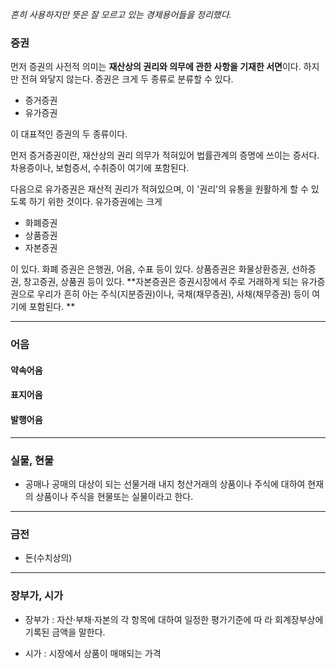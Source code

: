 *흔히 사용하지만 뜻은 잘 모르고 있는 경제용어들을 정리했다.* 



### 증권

먼저 증권의 사전적 의미는 **재산상의 권리와 의무에 관한 사항을 기재한 서면**이다. 하지만 전혀 와닿지 않는다. 증권은 크게 두 종류로 분류할 수 있다. 

* 증거증권
* 유가증권

이 대표적인 증권의 두 종류이다. 

먼저 증거증권이란, 재산상의 권리 의무가 적혀있어 법률관계의 증명에 쓰이는 증서다. 차용증이나, 보험증서, 수취증이 여기에 포함된다. 

다음으로 유가증권은 재산적 권리가 적혀있으며, 이 '권리'의 유통을 원활하게 할 수 있도록 하기 위한 것이다. 유가증권에는 크게 

* 화폐증권
* 상품증권
* 자본증권

이 있다. 화폐 증권은 은행권, 어음, 수표 등이 있다. 상품증권은 화물상환증권, 선하증권, 창고증권, 상품권 등이 있다. **자본증권은 증권시장에서 주로 거래하게 되는 유가증권으로 우리가 흔히 아는 주식(지분증권)이나, 국채(채무증권), 사채(채무증권) 등이 여기에 포함된다. **

---

### 어음

#### 약속어음

#### 표지어음

#### 발행어음

---

### 실물, 현물

* 공매나 공매의 대상이 되는 선물거래 내지 청산거래의 상품이나 주식에 대하여 현재의 상품이나 주식을 현물또는 실물이라고 한다.

---

### 금전

* 돈(수치상의)

---

### 장부가, 시가

* 장부가 : 자산·부채·자본의 각 항목에 대하여 일정한 평가기준에 따 라 회계장부상에 기록된 금액을 말한다.

* 시가 : 시장에서 상품이 매매되는 가격

